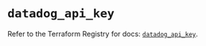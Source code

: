 # `datadog_api_key`

Refer to the Terraform Registry for docs: [`datadog_api_key`](https://registry.terraform.io/providers/datadog/datadog/3.77.0/docs/resources/api_key).
